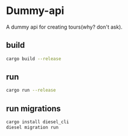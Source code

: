# Dummy-api 

A dummy api for creating tours(why? don't ask).

## build 
```bash 
cargo build --release
```

## run 
```bash 
cargo run --release
```

## run migrations 
```bash 
cargo install diesel_cli
diesel migration run
```

